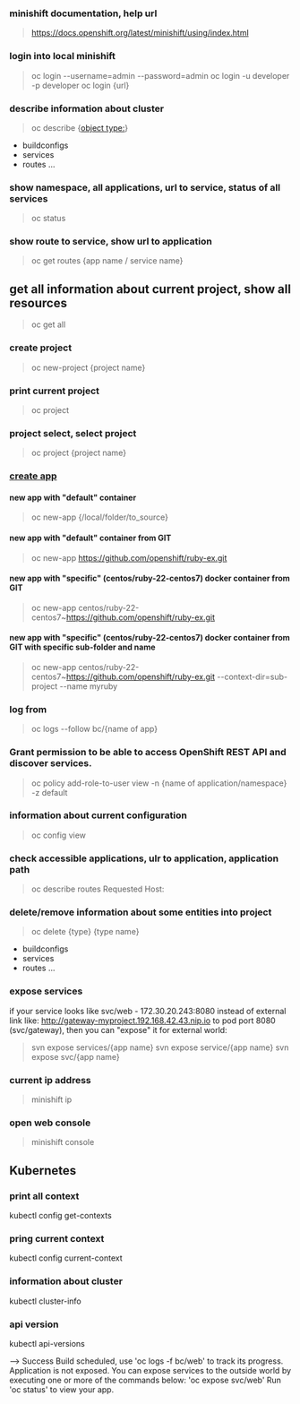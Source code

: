 ### minishift documentation, help url
> https://docs.openshift.org/latest/minishift/using/index.html

### login into local minishift
> oc login --username=admin --password=admin
> oc login -u developer -p developer
> oc login {url}

### describe information about cluster
> oc describe {[object type:](https://docs.openshift.com/enterprise/3.0/cli_reference/basic_cli_operations.html#object-types)}
- buildconfigs
- services
- routes
...

### show namespace, all applications, url to service, status of all services
> oc status

### show route to service, show url to application
> oc get routes {app name / service name}

## get all information about current project, show all resources
> oc get all

### create project
> oc new-project {project name}

### print current project
> oc project

### project select, select project
> oc project {project name}

### [create app](https://access.redhat.com/documentation/en-us/openshift_enterprise/3.0/html/developer_guide/dev-guide-new-app)

#### new app with "default" container 
> oc new-app {/local/folder/to_source}

#### new app with "default" container from GIT
> oc new-app https://github.com/openshift/ruby-ex.git

#### new app with "specific" (centos/ruby-22-centos7) docker container from GIT
> oc new-app centos/ruby-22-centos7~https://github.com/openshift/ruby-ex.git

#### new app with "specific" (centos/ruby-22-centos7) docker container from GIT with specific sub-folder and name
> oc new-app centos/ruby-22-centos7~https://github.com/openshift/ruby-ex.git --context-dir=sub-project --name myruby

### log from 
> oc logs --follow bc/{name of app}

### Grant permission to be able to access OpenShift REST API and discover services.
> oc policy add-role-to-user view -n {name of application/namespace} -z default

### information about current configuration
> oc config view

### check accessible applications, ulr to application, application path
> oc describe routes
Requested Host:

### delete/remove information about some entities into project
> oc delete {type} {type name}
- buildconfigs
- services
- routes
...

### expose services
if your service looks like svc/web - 172.30.20.243:8080
instead of external link like: http://gateway-myproject.192.168.42.43.nip.io to pod port 8080 (svc/gateway), then you can "expose" it for external world:
> svn expose services/{app name}
> svn expose service/{app name}
> svn expose svc/{app name}



### current ip address
> minishift ip

### open web console
> minishift console


## Kubernetes

### print all context
kubectl config get-contexts

### pring current context
kubectl config current-context

### information about cluster
kubectl cluster-info

### api version
kubectl api-versions



--> Success
    Build scheduled, use 'oc logs -f bc/web' to track its progress.
    Application is not exposed. You can expose services to the outside world by executing one or more of the commands below:
     'oc expose svc/web' 
    Run 'oc status' to view your app.